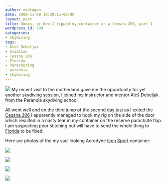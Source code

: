 ```yaml
---
author: mcdragon
date: 2008-11-08 19:39:11+00:00
layout: post
title: Ooops, or how I ripped my container on a Cessna 206, part 1
wordpress_id: 799
categories:
- skydiving
tags:
- Aleš Debeljak
- Aviation
- Cessna 206
- Florida
- Parachuting
- paranoia
- skydiving
---
```


![](https://img.mcdowell.si/2008/11/pa1900231-1.jpg)
My recent visit to the motherland gave me the opportunity for yet another [skydiving](https://en.wikipedia.org/wiki/Parachuting) session, I joined my instructor and mentor Aleš Debeljak from the Paranoia skydiving school.

All went well and on the third jump of the second day just as I exited the [Cessna 206](https://en.wikipedia.org/wiki/Cessna_206) I apparently managed to hook my rig on the side of the door which resulted in a nasty tear in my container on the reserve parachute flap. I am suspecting poor stitching but will have to send the whole thing to [Florida](https://en.wikipedia.org/wiki/Florida) to be fixed.

Here are photos of the my sad-looking Aerodyne [Icon Sport](https://en.wikipedia.org/wiki/Icon_Sport) container:

[![](https://img.mcdowell.si/2008/11/pa1900221-1.jpg)](https://img.mcdowell.si/2008/11/pa1900221.jpg)

[![](https://img.mcdowell.si/2008/11/pa1900211-1.jpg)](https://img.mcdowell.si/2008/11/pa1900211.jpg)

[![](https://img.mcdowell.si/2008/11/pa1900201-1.jpg)](https://img.mcdowell.si/2008/11/pa1900201.jpg)

[![](https://img.mcdowell.si/2008/11/pa1900191-1.jpg)](https://img.mcdowell.si/2008/11/pa1900191.jpg)


